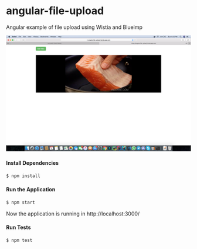 # angular-file-upload
Angular example of file upload using Wistia and Blueimp

![alt text](screenshots/demo.png "")

#### Install Dependencies
```sh
$ npm install
```

#### Run the Application
```sh
$ npm start
```
Now the application is running in http://localhost:3000/


#### Run Tests
```sh
$ npm test
```